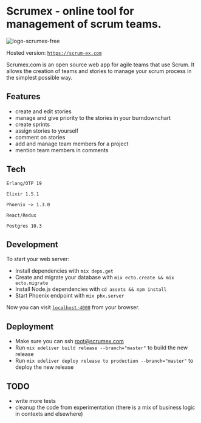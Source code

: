 # Scrumex - online tool for management of scrum teams.
![logo-scrumex-free](https://user-images.githubusercontent.com/3610215/46209067-fd45fd80-c32c-11e8-8a27-2bb88e81221c.png)

Hosted version: [`https://scrum-ex.com`](https://scrum-ex.com/?ref=github)

Scrumex.com is an open source web app for agile teams that use Scrum. It allows the creation of teams and stories to  manage your scrum process in the simplest possible way.

## Features

 - create and edit stories
 - manage and give priority to the stories in your burndownchart
 - create sprints
 - assign stories to yourself
 - comment on stories
 - add and manage team members for a project
 - mention team members in comments

## Tech

`Erlang/OTP 19`

`Elixir 1.5.1`

`Phoenix ~> 1.3.0`

`React/Redux`

`Postgres 10.3`


## Development

To start your web server:

  * Install dependencies with `mix deps.get`
  * Create and migrate your database with `mix ecto.create && mix ecto.migrate`
  * Install Node.js dependencies with `cd assets && npm install`
  * Start Phoenix endpoint with `mix phx.server`


Now you can visit [`localhost:4000`](http://localhost:4000) from your browser.

## Deployment

* Make sure you can ssh root@scrumex.com
* Run `mix edeliver build release --branch="master"` to build the new release
* Run `mix edeliver deploy release to production --branch="master"` to deploy the new release

## TODO

 - write more tests
 - cleanup the code from experimentation (there is a mix of business logic in contexts and elsewhere)
